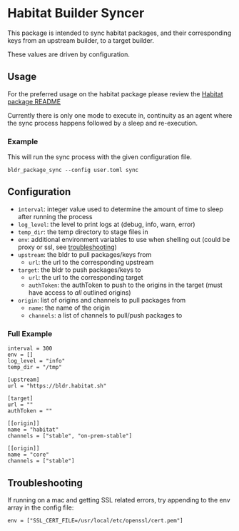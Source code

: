 # Habitat Builder Syncer

This package is intended to sync habitat packages, and their corresponding keys from an upstream
builder, to a target builder.

These values are driven by configuration.

## Usage

For the preferred usage on the habitat package please review the [Habitat package README](./habitat/README.md)

Currently there is only one mode to execute in, continuity as an agent where the sync process happens followed
by a sleep and re-execution.

### Example

This will run the sync process with the given configuration file.

```
bldr_package_sync --config user.toml sync
```

## Configuration

* `interval`: integer value used to determine the amount of time to sleep after running the process
* `log_level`: the level to print logs at (debug, info, warn, error)
* `temp_dir`: the temp directory to stage files in
* `env`: additional environment variables to use when shelling out (could be proxy or ssl, see
  [troubleshooting](#troubleshooting))
* `upstream`: the bldr to pull packages/keys from
  * `url`: the url to the corresponding upstream
* `target`: the bldr to push packages/keys to
  * `url`: the url to the corresponding target
  * `authToken`: the authToken to push to the origins in the target (must have access to _all_
    outlined origins)
* `origin`: list of origins and channels to pull packages from
  * `name`: the name of the origin
  * `channels`: a list of channels to pull/push packages to

### Full Example

```
interval = 300
env = []
log_level = "info"
temp_dir = "/tmp"

[upstream]
url = "https://bldr.habitat.sh"

[target]
url = ""
authToken = ""

[[origin]]
name = "habitat"
channels = ["stable", "on-prem-stable"]

[[origin]]
name = "core"
channels = ["stable"]
```

## Troubleshooting

If running on a mac and getting SSL related errors, try appending to the env array in the config
file:

```
env = ["SSL_CERT_FILE=/usr/local/etc/openssl/cert.pem"]
```
